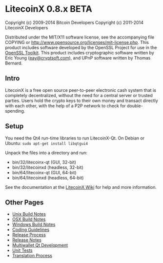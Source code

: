 LitecoinX 0.8.x BETA
====================

Copyright (c) 2009-2014 Bitcoin Developers
Copyright (c) 2011-2014 LitecoinX Developers

Distributed under the MIT/X11 software license, see the accompanying
file COPYING or http://www.opensource.org/licenses/mit-license.php.
This product includes software developed by the OpenSSL Project for use in the [OpenSSL Toolkit](http://www.openssl.org/). This product includes
cryptographic software written by Eric Young ([eay@cryptsoft.com](mailto:eay@cryptsoft.com)), and UPnP software written by Thomas Bernard.


Intro
---------------------
LitecoinX is a free open source peer-to-peer electronic cash system that is
completely decentralized, without the need for a central server or trusted
parties.  Users hold the crypto keys to their own money and transact directly
with each other, with the help of a P2P network to check for double-spending.


Setup
---------------------
You need the Qt4 run-time libraries to run LitecoinX-Qt. On Debian or Ubuntu:
	`sudo apt-get install libqtgui4`

Unpack the files into a directory and run:

- bin/32/litecoinx-qt (GUI, 32-bit)
- bin/32/litecoinxd (headless, 32-bit)
- bin/64/litecoinx-qt (GUI, 64-bit)
- bin/64/litecoinxd (headless, 64-bit)

See the documentation at the [LitecoinX Wiki](http://litecoinx.info)
for help and more information.


Other Pages
---------------------
- [Unix Build Notes](build-unix.md)
- [OSX Build Notes](build-osx.md)
- [Windows Build Notes](build-msw.md)
- [Coding Guidelines](coding.md)
- [Release Process](release-process.md)
- [Release Notes](release-notes.md)
- [Multiwallet Qt Development](multiwallet-qt.md)
- [Unit Tests](unit-tests.md)
- [Translation Process](translation_process.md)
